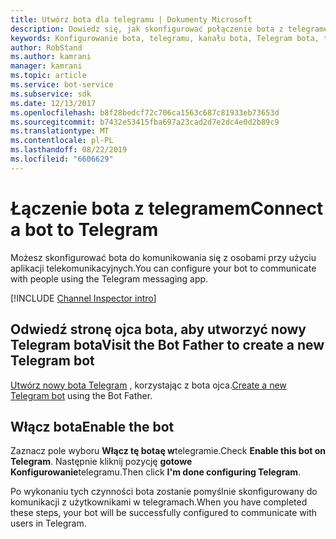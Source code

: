 ```yaml
---
title: Utwórz bota dla telegramu | Dokumenty Microsoft
description: Dowiedz się, jak skonfigurować połączenie bota z telegramem.
keywords: Konfigurowanie bota, telegramu, kanału bota, Telegram bota, token dostępu
author: RobStand
ms.author: kamrani
manager: kamrani
ms.topic: article
ms.service: bot-service
ms.subservice: sdk
ms.date: 12/13/2017
ms.openlocfilehash: b8f28bedcf72c706ca1563c687c81933eb73653d
ms.sourcegitcommit: b7432e53415fba697a23cad2d7e2dc4e0d2b89c9
ms.translationtype: MT
ms.contentlocale: pl-PL
ms.lasthandoff: 08/22/2019
ms.locfileid: "6606629"
---
```

# <a name="connect-a-bot-to-telegram"></a><span data-ttu-id="f675b-104">Łączenie bota z telegramem</span><span class="sxs-lookup"><span data-stu-id="f675b-104">Connect a bot to Telegram</span></span>

<span data-ttu-id="f675b-105">Możesz skonfigurować bota do komunikowania się z osobami przy użyciu aplikacji telekomunikacyjnych.</span><span class="sxs-lookup"><span data-stu-id="f675b-105">You can configure your bot to communicate with people using the Telegram messaging app.</span></span>

[!INCLUDE [Channel Inspector intro](~/testfolder/C5-snippet-channel-inspector.md)]

## <a name="visit-the-bot-father-to-create-a-new-telegram-bot"></a><span data-ttu-id="f675b-106">Odwiedź stronę ojca bota, aby utworzyć nowy Telegram bota</span><span class="sxs-lookup"><span data-stu-id="f675b-106">Visit the Bot Father to create a new Telegram bot</span></span>

<span data-ttu-id="f675b-107"><a href="https://telegram.me/botfather" target="_blank">Utwórz nowy bota Telegram</a> , korzystając z bota ojca.</span><span class="sxs-lookup"><span data-stu-id="f675b-107"><a href="https://telegram.me/botfather" target="_blank">Create a new Telegram bot</a> using the Bot Father.</span></span>

## <a name="enable-the-bot"></a><span data-ttu-id="f675b-108">Włącz bota</span><span class="sxs-lookup"><span data-stu-id="f675b-108">Enable the bot</span></span>
<span data-ttu-id="f675b-109">Zaznacz pole wyboru **Włącz tę botaę w**telegramie.</span><span class="sxs-lookup"><span data-stu-id="f675b-109">Check **Enable this bot on Telegram**.</span></span> <span data-ttu-id="f675b-110">Następnie kliknij pozycję **gotowe Konfigurowanie**telegramu.</span><span class="sxs-lookup"><span data-stu-id="f675b-110">Then click **I'm done configuring Telegram**.</span></span>

<span data-ttu-id="f675b-111">Po wykonaniu tych czynności bota zostanie pomyślnie skonfigurowany do komunikacji z użytkownikami w telegramach.</span><span class="sxs-lookup"><span data-stu-id="f675b-111">When you have completed these steps, your bot will be successfully configured to communicate with users in Telegram.</span></span>
